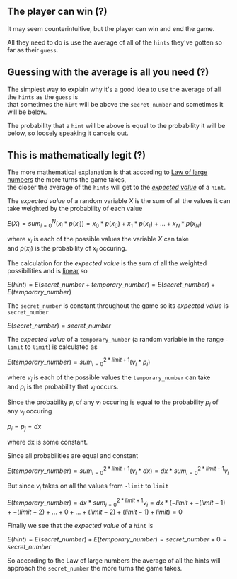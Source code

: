 ## The player can win (?)

It may seem counterintuitive, but the player can win and end the game.

All they need to do is use the average of all of the `hints` they've gotten so far as their `guess`. 


## Guessing with the average is all you need (?)

The simplest way to explain why it's a good idea to use the average of all the `hints` as the `guess` is  
that sometimes the `hint` will be above the `secret_number` and sometimes it will be below.

The probability that a `hint` will be above is equal to the probability it will be below, so loosely speaking it cancels out.



## This is mathematically legit (?)

The more mathematical explanation is that according to [Law of large numbers](https://en.wikipedia.org/wiki/Law_of_large_numbers#Weak_law) the more turns the game takes,  
the closer the average of the `hints` will get to the [*expected value*](https://en.wikipedia.org/wiki/Expected_value) of a `hint`.

The *expected value* of a random variable $X$ is the sum of all the values it can take weighted by the probability of each value  

$` E(X) = sum_{i=0}^{N} ( x_i * p(x_i) ) = x_0 * p(x_0) + x_1 * p(x_1) + ... + x_N * p(x_N) `$  

where $x_i$ is each of the possible values the variable $X$ can take  
and $p(x_i)$ is the probability of $x_i$ occuring.


The calculation for the *expected value* is the sum of all the weighted possibilities
and is [linear](https://en.wikipedia.org/wiki/Linear_map#Definition_and_first_consequences) so  

$` E(hint) = E(secret\_number + temporary\_number) = E(secret\_number) + E(temporary\_number) `$  


The `secret_number` is constant throughout the game so its *expected value* is `secret_number`  

$` E(secret\_number) = secret\_number `$

The *expected value* of a `temporary_number` (a random variable in the range `-limit` to `limit`) is calculated as  

$` E(temporary\_number) = sum_{i=0}^{2*limit+1} (v_i * p_i) `$ 

where $v_i$ is each of the possible values the `temporary_number` can take  
and $p_i$ is the probability that $v_i$ occurs. 

Since the probability $p_i$ of any $v_i$ occuring is equal to the probability $p_j$ of any $v_j$ occuring  

$` p_i = p_j = dx `$  

where dx is some constant.  

Since all probabilities are equal and constant  

$` E(temporary\_number) = sum_{i=0}^{2*limit+1} (v_i * dx)  = dx * sum_{i=0}^{2*limit+1} v_i `$  

But since $v_i$ takes on all the values from `-limit` to `limit`  

$` E(temporary\_number) = dx * sum_{i=0}^{2*limit+1} v_i = dx * (-limit + -(limit-1) + -(limit-2) + ... + 0 + ... + (limit-2) + (limit-1) + limit ) = 0`$  

Finally we see that the *expected value* of a `hint` is  

$` E(hint) = E(secret\_number) + E(temporary\_number) = secret\_number + 0 = secret\_number`$

So according to the Law of large numbers the average of all the hints will approach the `secret_number` the more turns the game takes.

